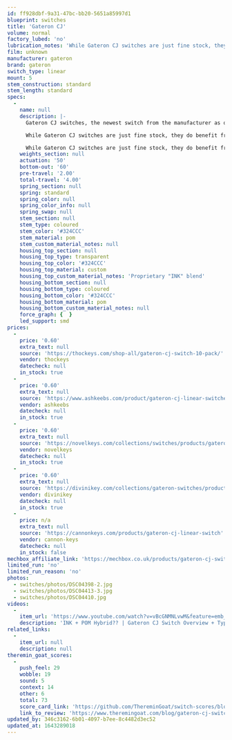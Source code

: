 ```yaml
---
id: ff928dbf-9a31-47bc-bb20-5651a85997d1
blueprint: switches
title: 'Gateron CJ'
volume: normal
factory_lubed: 'no'
lubrication_notes: 'While Gateron CJ switches are just fine stock, they do benefit from being lubed, though any lube of choice is satisfactory. With most linear switches, we recommend Krytox 205g0 on the housing and stem, and GPL 105 or GPL 106 on the springs. Depending on the type of lube used, the acoustics will deepen slightly, so if you’re not a fan of the sound being quite as clacky, then going with a thicker lube may be the way to go!- [Ashkeebs](https://www.ashkeebs.com/product/gateron-cj-linear-switches/)'
film: unknown
manufacturer: gateron
brand: gateron
switch_type: linear
mount: 5
stem_construction: standard
stem_length: standard
specs:
  -
    name: null
    description: |-
      Gateron CJ switches, the newest switch from the manufacturer as of September 2021, are a great linear switch that have a smooth, satisying keypress and will certainly satisfy clacky linear lovers. While all-POM switches tend to run into issues of feeling leathery, Gateron’s proprietary Ink housing plastic is used effectively in the top housing to allow for a smooth actuation and to round out the clacky sound. With a 50g actuation and 60g bottom-out, you won’t need to worry about fatigue using these in a daily driver.

      While Gateron CJ switches are just fine stock, they do benefit from being lubed, though any lube of choice is satisfactory. With most linear switches, we recommend Krytox 205g0 on the housing and stem, and GPL 105 or GPL 106 on the springs. Depending on the type of lube used, the acoustics will deepen slightly, so if you’re not a fan of the sound being quite as clacky, then going with a thicker lube may be the way to go!Gateron CJ switches, the newest switch from the manufacturer as of September 2021, are a great linear switch that have a smooth, satisying keypress and will certainly satisfy clacky linear lovers. While all-POM switches tend to run into issues of feeling leathery, Gateron’s proprietary Ink housing plastic is used effectively in the top housing to allow for a smooth actuation and to round out the clacky sound. With a 50g actuation and 60g bottom-out, you won’t need to worry about fatigue using these in a daily driver.

      While Gateron CJ switches are just fine stock, they do benefit from being lubed, though any lube of choice is satisfactory. With most linear switches, we recommend Krytox 205g0 on the housing and stem, and GPL 105 or GPL 106 on the springs. Depending on the type of lube used, the acoustics will deepen slightly, so if you’re not a fan of the sound being quite as clacky, then going with a thicker lube may be the way to go!- [Ashkeebs](https://www.ashkeebs.com/product/gateron-cj-linear-switches/)
    weights_section: null
    actuation: '50'
    bottom-out: '60'
    pre-travel: '2.00'
    total-travel: '4.00'
    spring_section: null
    spring: standard
    spring_color: null
    spring_color_info: null
    spring_swap: null
    stem_section: null
    stem_type: coloured
    stem_color: '#324CCC'
    stem_material: pom
    stem_custom_material_notes: null
    housing_top_section: null
    housing_top_type: transparent
    housing_top_color: '#324CCC'
    housing_top_material: custom
    housing_top_custom_material_notes: 'Proprietary "INK" blend'
    housing_bottom_section: null
    housing_bottom_type: coloured
    housing_bottom_color: '#324CCC'
    housing_bottom_material: pom
    housing_bottom_custom_material_notes: null
    force_graph: {  }
    led_support: smd
prices:
  -
    price: '0.60'
    extra_text: null
    source: 'https://thockeys.com/shop-all/gateron-cj-switch-10-pack/'
    vendor: thockeys
    datecheck: null
    in_stock: true
  -
    price: '0.60'
    extra_text: null
    source: 'https://www.ashkeebs.com/product/gateron-cj-linear-switches/'
    vendor: ashkeebs
    datecheck: null
    in_stock: true
  -
    price: '0.60'
    extra_text: null
    source: 'https://novelkeys.com/collections/switches/products/gateron-cj-switches'
    vendor: novelkeys
    datecheck: null
    in_stock: true
  -
    price: '0.60'
    extra_text: null
    source: 'https://divinikey.com/collections/gateron-switches/products/gateron-cj-linear-switches'
    vendor: divinikey
    datecheck: null
    in_stock: true
  -
    price: n/a
    extra_text: null
    source: 'https://cannonkeys.com/products/gateron-cj-linear-switch'
    vendor: cannon-keys
    datecheck: null
    in_stock: false
mechbox_affiliate_link: 'https://mechbox.co.uk/products/gateron-cj-switch-sample?variant=42131410452725'
limited_run: 'no'
limited_run_reason: 'no'
photos:
  - switches/photos/DSC04398-2.jpg
  - switches/photos/DSC04413-3.jpg
  - switches/photos/DSC04410.jpg
videos:
  -
    item_url: 'https://www.youtube.com/watch?v=vBcGNMNLvwM&feature=emb_title'
    description: 'INK + POM Hybrid?? | Gateron CJ Switch Overview + Typing Sound Test by  Jaeyou Park'
related_links:
  -
    item_url: null
    description: null
theremin_goat_scores:
  -
    push_feel: 29
    wobble: 19
    sound: 5
    context: 14
    other: 6
    total: 73
    score_card_link: 'https://github.com/ThereminGoat/switch-scores/blob/master/Gateron%20CJ.pdf'
    link_to_review: 'https://www.theremingoat.com/blog/gateron-cj-switch-review'
updated_by: 346c3162-6b01-4097-b7ee-8c4482d3ec52
updated_at: 1643289018
---
```


